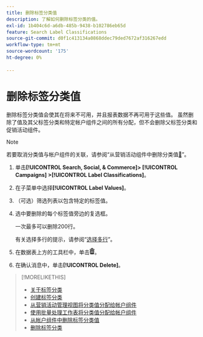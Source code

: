 ```yaml
---
title: 删除标签分类值
description: 了解如何删除标签分类的值。
exl-id: 1b404c6d-a6db-485b-9438-b102786eb65d
feature: Search Label Classifications
source-git-commit: d0f1c413134a0868ddec79ded7672af316267edd
workflow-type: tm+mt
source-wordcount: '175'
ht-degree: 0%

---
```


# 删除标签分类值

删除标签分类值会使其在将来不可用，并且报表数据不再可用于这些值。 虽然删除了值及其父标签分类和特定帐户组件之间的所有分配，但不会删除父标签分类和促销活动组件。

>[!NOTE]
>
>若要取消分类值与帐户组件的关联，请参阅“从营销活动组件中删除分类值[&#128279;](classification-values-remove.md)”。

1. 单击&#x200B;**[!UICONTROL Search, Social, & Commerce]> [!UICONTROL Campaigns] >[!UICONTROL Label Classifications]**。

1. 在子菜单中选择&#x200B;**[!UICONTROL Label Values]**。

1. （可选）筛选列表以包含特定的标签值。

1. 选中要删除的每个标签值旁边的复选框。

   一次最多可以删除200行。

   有关选择多行的提示，请参阅“[选择多行](/help/search-social-commerce/common-tasks/navigation-editing-selection/multiple-rows-select.md)”。

1. 在数据表上方的工具栏中，单击![删除](/help/search-social-commerce/assets/delete.png "删除")。

1. 在确认消息中，单击&#x200B;**[!UICONTROL Delete]**。

>[!MORELIKETHIS]
>
>* [关于标签分类](classification-about.md)
>* [创建标签分类](classification-create.md)
>* [从营销活动管理视图将分类值分配给帐户组件](classification-values-assign-campaign-management.md)
>* [使用批量处理工作表将分类值分配给帐户组件](classification-values-assign-bulksheets.md)
>* [从帐户组件中删除标签分类值](classification-values-remove.md)
>* [删除标签分类](classification-delete.md)
